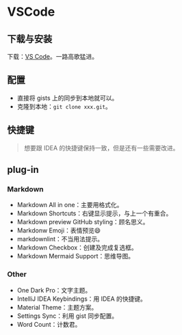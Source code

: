 # VSCode

## 下载与安装

下载：[VS Code](https://code.visualstudio.com/)。一路高歌猛进。

## 配置

- 直接将 gists 上的同步到本地就可以。
- 克隆到本地：`git clone xxx.git`。

## 快捷键

> 想要跟 IDEA 的快捷键保持一致，但是还有一些需要改进。

## plug-in

### Markdown

- Markdown All in one：主要用格式化。
- Markdown Shortcuts：右键显示提示，与上一个有重合。
- Markdown preview GitHub styling：顾名思义。
- Markdonw Emoji：表情预览:smile:
- markdownlint：不当用法提示。
- Markdown Checkbox：创建及完成复选框。
- Markdown Mermaid Support：思维导图。

### Other

- One Dark Pro：文字主题。
- IntelliJ IDEA Keybindings：用 IDEA 的快捷键。
- Material Theme：主题方案。
- Settings Sync：利用 gist 同步配置。
- Word Count：计数君。